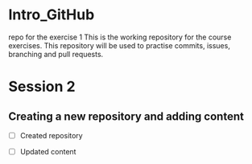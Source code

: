 # Intro_GitHub
repo for the exercise 1
This is the working repository for the course exercises.
This repository will be used to practise commits, issues, branching and pull requests. 

# Session 2

## Creating a new repository and adding content

- [ ] Created repository
- [ ] Updated content

